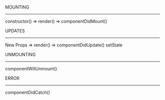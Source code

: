 MOUNTING
______________
constructor() => render() => componentDidMount()


UPDATES
______________
New Props
            => render() => componentDidUpdate()
setState

UNMOUNTING
______________
componentWillUnmount()

ERROR
______________
componentDidCatch()